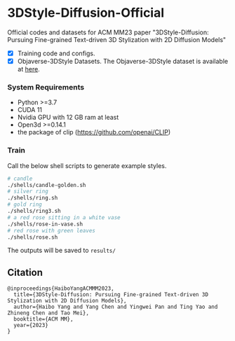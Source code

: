 # 3DStyle-Diffusion-Official
Official codes and datasets for ACM MM23 paper "3DStyle-Diffusion: Pursuing Fine-grained Text-driven 3D Stylization with 2D Diffusion Models"

- [x] Training code and configs.
- [x] Objaverse-3DStyle Datasets. The Objaverse-3DStyle dataset is available at [here](https://drive.google.com/file/d/1wWTLRaCf1VEeFFZiaIGeAvapGCdHwkFu/view?usp=sharing).

### System Requirements

- Python >=3.7
- CUDA 11
- Nvidia GPU with 12 GB ram at least
- Open3d >=0.14.1
- the package of clip (https://github.com/openai/CLIP)

### Train
Call the below shell scripts to generate example styles. 
```bash
# candle 
./shells/candle-golden.sh
# silver ring
./shells/ring.sh
# gold ring
./shells/ring3.sh
# a red rose sitting in a white vase
./shells/rose-in-vase.sh
# red rose with green leaves
./shells/rose.sh
```
The outputs will be saved to `results/`

## Citation
```
@inproceedings{HaiboYangACMMM2023,
  title={3DStyle-Diffusion: Pursuing Fine-grained Text-driven 3D
Stylization with 2D Diffusion Models},
  author={Haibo Yang and Yang Chen and Yingwei Pan and Ting Yao and Zhineng Chen and Tao Mei},
  booktitle={ACM MM},
  year={2023}
}
```
